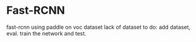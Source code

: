 # Fast-RCNN
fast-rcnn using paddle on voc dataset
lack of dataset
to do: add dataset, eval. train the network and test.
